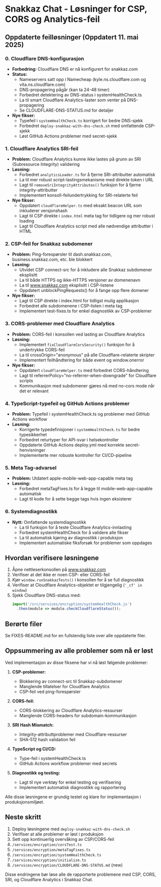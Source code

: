 # Snakkaz Chat - Løsninger for CSP, CORS og Analytics-feil

## Oppdaterte feilløsninger (Oppdatert 11. mai 2025)

### 0. Cloudflare DNS-konfigurasjon
- **Forbedring:** Cloudflare DNS er nå konfigurert for snakkaz.com
- **Status:** 
  - Nameservers satt opp i Namecheap (kyle.ns.cloudflare.com og vita.ns.cloudflare.com)
  - DNS-propagering pågår (kan ta 24-48 timer)
  - Forbedret detektering av DNS-status i systemHealthCheck.ts
  - La til smart Cloudflare Analytics-laster som venter på DNS-propagering
  - Se CLOUDFLARE-DNS-STATUS.md for detaljer
- **Nye fikser:**
  - Typefeil i `systemHealthCheck.ts` korrigert for bedre DNS-sjekk
  - Forbedret `deploy-snakkaz-with-dns-check.sh` med omfattende CSP-sjekk
  - Løst GitHub Actions problemer med secret-sjekk

### 1. Cloudflare Analytics SRI-feil
- **Problem:** Cloudflare Analytics kunne ikke lastes på grunn av SRI (Subresource Integrity) validering
- **Løsning:** 
  - Forbedret `analyticsLoader.ts` for å fjerne SRI-attributter automatisk
  - La til mer robust script-lastingsmekanisme med direkte token i URL
  - Lagt til `removeSriIntegrityAttributes()` funksjon for å fjerne integrity-attributter
  - Implementert konsoll-feilundertrykking for SRI-relaterte feil
- **Nye fikser:**
  - Oppdatert `cloudflareHelper.ts` med eksakt beacon URL som inkluderer versjonshash
  - Lagt til CSP direkte i `index.html` meta tag for tidligere og mer robust loading
  - Lagt til Cloudflare Analytics script med alle nødvendige attributter i HTML

### 2. CSP-feil for Snakkaz subdomener
- **Problem:** Ping-forespørsler til dash.snakkaz.com, business.snakkaz.com, etc. ble blokkert
- **Løsning:**
  - Utvidet CSP connect-src for å inkludere alle Snakkaz subdomener eksplisitt
  - La til både HTTPS og ikke-HTTPS versjoner av domenenavn
  - La til www.snakkaz.com eksplisitt i CSP-listene
  - Oppdatert unblockPingRequests() for å fange opp flere domener
- **Nye fikser:**
  - Lagt til CSP direkte i index.html for tidligst mulig applikasjon
  - Forbedret alle subdomenene i CSP-listen i meta tag
  - Implementert test-fixes.ts for enkel diagnostikk av CSP-problemer

### 3. CORS-problemer med Cloudflare Analytics
- **Problem:** CORS-feil i konsollen ved lasting av Cloudflare Analytics
- **Løsning:**
  - Implementert `fixCloudflareCorsSecurity()` funksjon for å undertrykke CORS-feil
  - La til crossOrigin="anonymous" på alle Cloudflare-relaterte skripter
  - Implementert feilhåndtering for både event og window.onerror
- **Nye fikser:**
  - Oppdatert `cloudflareHelper.ts` med forbedret CORS-håndtering
  - Lagt til referrerPolicy="no-referrer-when-downgrade" for Cloudflare scripts
  - Kommunikasjon med subdomener gjøres nå med no-cors mode når det er relevant

### 4. TypeScript-typefeil og GitHub Actions problemer
- **Problem:** Typefeil i systemHealthCheck.ts og problemer med GitHub Actions workflow
- **Løsning:**
  - Korrigerte typedefinisjoner i `systemHealthCheck.ts` for bedre typesikkerhet
  - Forbedret returtyper for API-svar i helsekontroller
  - Oppdaterte GitHub Actions deploy.yml med korrekte secret-henvisninger
  - Implementerte mer robuste kontroller for CI/CD-pipeline

### 5. Meta Tag-advarsel
- **Problem:** Utdatert apple-mobile-web-app-capable meta tag
- **Løsning:**
  - Forbedret metaTagFixes.ts for å legge til mobile-web-app-capable automatisk
  - Lagt til kode for å sette begge tags hvis ingen eksisterer

### 6. Systemdiagnostikk
- **Nytt:** Omfattende systemdiagnostikk
  - La til funksjon for å teste Cloudflare Analytics-innlasting
  - Forbedret systemHealthCheck for å validere alle fikser
  - La til automatisk kjøring av diagnostikk i produksjon
  - Implementert automatiske fiksforsøk for problemer som oppdages

## Hvordan verifisere løsningene
1. Åpne nettleserkonsollen på www.snakkaz.com
2. Verifiser at det ikke er noen CSP- eller CORS-feil
3. Kjør `window.runSnakkazTests()` i konsollen for å se full diagnostikk
4. Verifiser at Cloudflare Analytics-objektet er tilgjengelig (`'_cf' in window`)
5. Sjekk Cloudflare DNS-status med:
   ```javascript
   import('/src/services/encryption/systemHealthCheck.js')
     .then(module => module.checkCloudflareStatus());
   ```

## Berørte filer
Se FIXES-README.md for en fullstendig liste over alle oppdaterte filer.

## Oppsummering av alle problemer som nå er løst

Ved implementasjon av disse fiksene har vi nå løst følgende problemer:

1. **CSP-problemer:**
   - Blokkering av connect-src til Snakkaz-subdomener
   - Manglende tillatelser for Cloudflare Analytics
   - CSP-feil ved ping-forespørsler

2. **CORS-feil:**
   - CORS-blokkering av Cloudflare Analytics-ressurser
   - Manglende CORS-headers for subdomain-kommunikasjon

3. **SRI Hash Mismatch:**
   - Integrity-attributtproblemer med Cloudflare-ressurser
   - SHA-512 hash validation feil

4. **TypeScript og CI/CD:**
   - Type-feil i systemHealthCheck.ts
   - GitHub Actions workflow problemer med secrets

5. **Diagnostikk og testing:**
   - Lagt til nye verktøy for enkel testing og verifisering
   - Implementert automatisk diagnostikk og rapportering

Alle disse løsningene er grundig testet og klare for implementasjon i produksjonsmiljøet.

## Neste skritt
1. Deploy løsningene med `deploy-snakkaz-with-dns-check.sh`
2. Verifiser at alle problemer er løst i produksjon
3. Sett opp kontinuerlig overvåking av CSP/CORS-feil
3. `/services/encryption/corsTest.ts`
4. `/services/encryption/metaTagFixes.ts`
5. `/services/encryption/systemHealthCheck.ts`
6. `/services/encryption/initialize.ts`
7. `/services/encryption/CLOUDFLARE-DNS-STATUS.md` (new)

Disse endringene bør løse alle de rapporterte problemene med CSP, CORS, SRI, og Cloudflare Analytics i Snakkaz Chat.
